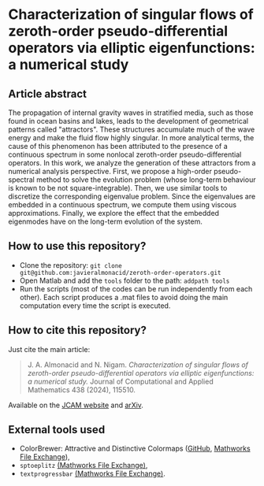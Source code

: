 # Characterization of singular flows of zeroth-order pseudo-differential operators via elliptic eigenfunctions: a numerical study

## Article abstract

The propagation of internal gravity waves in stratified media, such as those found in ocean basins and lakes, leads to the development of geometrical patterns called "attractors". These structures accumulate much of the wave energy and make the fluid flow highly singular. In more analytical terms, the cause of this phenomenon has been attributed to the presence of a continuous spectrum in some nonlocal zeroth-order pseudo-differential operators. In this work, we analyze the generation of these attractors from a numerical analysis perspective. First, we propose a high-order pseudo-spectral method to solve the evolution problem (whose long-term behaviour is known to be not square-integrable). Then, we use similar tools to discretize the corresponding eigenvalue problem. Since the eigenvalues are embedded in a continuous spectrum, we compute them using viscous approximations. Finally, we explore the effect that the embedded eigenmodes have on the long-term evolution of the system.

## How to use this repository?

- Clone the repository: ```git clone git@github.com:javieralmonacid/zeroth-order-operators.git```
- Open Matlab and add the ```tools``` folder to the path: ```addpath tools```
- Run the scripts (most of the codes can be run independently from each other). Each script produces a .mat files to avoid doing the main computation every time the script is executed.

## How to cite this repository?

Just cite the main article:

> J. A. Almonacid and N. Nigam. *Characterization of singular flows of zeroth-order pseudo-differential operators via elliptic eigenfunctions: a numerical study.* Journal of Computational and Applied Mathematics 438 (2024), 115510.

Available on the [JCAM website](https://www.sciencedirect.com/science/article/pii/S0377042723004545) and [arXiv](https://arxiv.org/abs/2210.13622).


## External tools used

- ColorBrewer: Attractive and Distinctive Colormaps ([GitHub](https://github.com/DrosteEffect/BrewerMap), [Mathworks File Exchange](https://www.mathworks.com/matlabcentral/fileexchange/45208-colorbrewer-attractive-and-distinctive-colormaps)),
- ```sptoeplitz``` [(Mathworks File Exchange)](https://www.mathworks.com/matlabcentral/fileexchange/13353-sparse-toeplitz-matrix-construction),
- ```textprogressbar``` [(Mathworks File Exchange)](https://www.mathworks.com/matlabcentral/fileexchange/28067-text-progress-bar).

